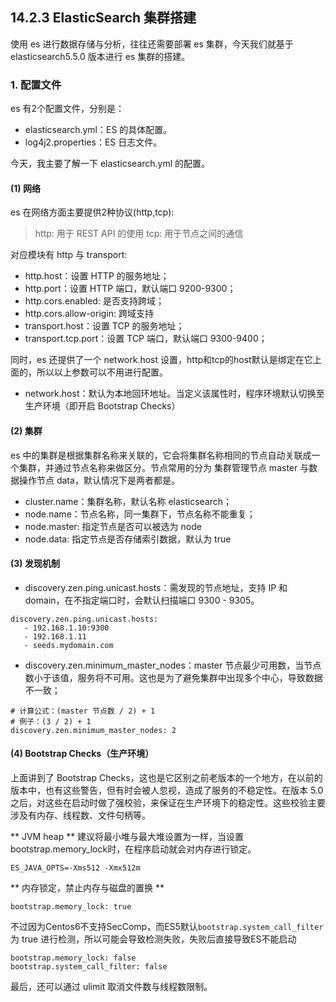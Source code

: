 ## 14.2.3 ElasticSearch 集群搭建

使用 es 进行数据存储与分析，往往还需要部署 es 集群，今天我们就基于 elasticsearch5.5.0 版本进行 es 集群的搭建。

### 1. 配置文件
es 有2个配置文件，分别是：

* elasticsearch.yml：ES 的具体配置。
* log4j2.properties：ES 日志文件。

今天，我主要了解一下 elasticsearch.yml 的配置。

#### (1) 网络
es 在网络方面主要提供2种协议(http,tcp):
>http: 用于 REST API 的使用
>tcp: 用于节点之间的通信

对应模块有 http 与 transport:

* http.host：设置 HTTP 的服务地址；
* http.port：设置 HTTP 端口，默认端口 9200-9300；
* http.cors.enabled: 是否支持跨域；
* http.cors.allow-origin: 跨域支持
* transport.host：设置 TCP 的服务地址；
* transport.tcp.port：设置 TCP 端口，默认端口 9300-9400；

同时，es 还提供了一个 network.host 设置，http和tcp的host默认是绑定在它上面的，所以以上参数可以不用进行配置。

* network.host：默认为本地回环地址。当定义该属性时，程序环境默认切换至生产环境（即开启 Bootstrap Checks）

#### (2) 集群
es 中的集群是根据集群名称来关联的，它会将集群名称相同的节点自动关联成一个集群，并通过节点名称来做区分。节点常用的分为 集群管理节点 master 与数据操作节点 data，默认情况下是两者都是。

* cluster.name：集群名称，默认名称 elasticsearch；
* node.name：节点名称，同一集群下，节点名称不能重复；
* node.master: 指定节点是否可以被选为 node
* node.data: 指定节点是否存储索引数据，默认为 true

#### (3) 发现机制
* discovery.zen.ping.unicast.hosts：需发现的节点地址，支持 IP 和 domain，在不指定端口时，会默认扫描端口 9300 - 9305。

```
discovery.zen.ping.unicast.hosts:
   - 192.168.1.10:9300
   - 192.168.1.11 
   - seeds.mydomain.com 
```

* discovery.zen.minimum_master_nodes：master 节点最少可用数，当节点数小于该值，服务将不可用。这也是为了避免集群中出现多个中心，导致数据不一致；

```
# 计算公式：(master 节点数 / 2) + 1
# 例子：(3 / 2) + 1
discovery.zen.minimum_master_nodes: 2
```

#### (4) Bootstrap Checks（生产环境）
上面讲到了 Bootstrap Checks，这也是它区别之前老版本的一个地方，在以前的版本中，也有这些警告，但有时会被人忽视，造成了服务的不稳定性。在版本 5.0 之后，对这些在启动时做了强校验，来保证在生产环境下的稳定性。这些校验主要涉及有内存、线程数、文件句柄等。

** JVM heap **
建议将最小堆与最大堆设置为一样，当设置bootstrap.memory_lock时，在程序启动就会对内存进行锁定。

`ES_JAVA_OPTS=-Xms512 -Xmx512m`

** 内存锁定，禁止内存与磁盘的置换 **

`bootstrap.memory_lock: true`

不过因为Centos6不支持SecComp，而ES5默认`bootstrap.system_call_filter`为 true 进行检测，所以可能会导致检测失败，失败后直接导致ES不能启动

```
bootstrap.memory_lock: false
bootstrap.system_call_filter: false
```

最后，还可以通过 ulimit 取消文件数与线程数限制。










